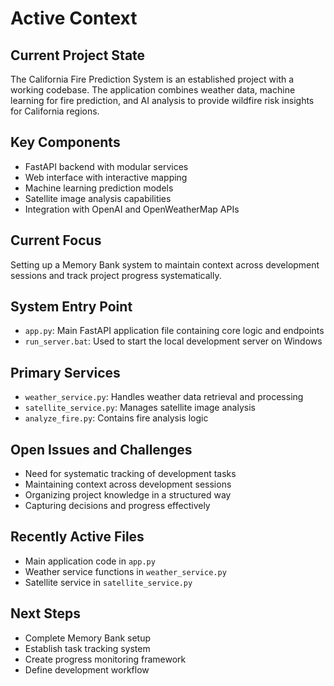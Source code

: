 # Active Context

## Current Project State
The California Fire Prediction System is an established project with a working codebase. The application combines weather data, machine learning for fire prediction, and AI analysis to provide wildfire risk insights for California regions.

## Key Components
- FastAPI backend with modular services
- Web interface with interactive mapping
- Machine learning prediction models
- Satellite image analysis capabilities
- Integration with OpenAI and OpenWeatherMap APIs

## Current Focus
Setting up a Memory Bank system to maintain context across development sessions and track project progress systematically.

## System Entry Point
- `app.py`: Main FastAPI application file containing core logic and endpoints
- `run_server.bat`: Used to start the local development server on Windows

## Primary Services
- `weather_service.py`: Handles weather data retrieval and processing
- `satellite_service.py`: Manages satellite image analysis
- `analyze_fire.py`: Contains fire analysis logic

## Open Issues and Challenges
- Need for systematic tracking of development tasks
- Maintaining context across development sessions
- Organizing project knowledge in a structured way
- Capturing decisions and progress effectively

## Recently Active Files
- Main application code in `app.py`
- Weather service functions in `weather_service.py`
- Satellite service in `satellite_service.py`

## Next Steps
- Complete Memory Bank setup
- Establish task tracking system
- Create progress monitoring framework
- Define development workflow 